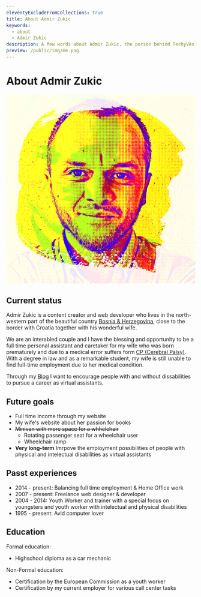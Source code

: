 ```yaml
---
eleventyExcludeFromCollections: true
title: About Admir Zukic
keywords:
  - about
  - Admir Zukic
description: A few words about Admir Zukic, the person behind TechyVAs.Club
preview: /public/img/me.png
---
```

# About Admir Zukic
![Admir Zukic](../public/img/me.png)

## Current status
Admir Zukic is a content creator and web developer who lives in the north-western part of the beautiful country [Bosnia & Herzegovina](https://travel-bosnia.ba/), close to the border with Croatia together with his wonderful wife.

We are an interabled couple and I have the blessing and opportunity to be a full time personal assistant and caretaker for my wife who was born prematurely and due to a medical error suffers form [CP (Cerebral Palsy)](https://en.wikipedia.org/wiki/Cerebral_palsy). With a degree in law and as a remarkable student, my wife is still unable to find full-time employment due to her medical condition. 

Through my [Blog](/blog/) I want to encourage people with and without dissabilities to pursue a career as virtual assistants.

## Future goals
- Full time income through my website
- My wife's website about her passion for books
- ~~Minivan with more space for a whhelchair~~
  - Rotating passenger seat for a wheelchair user
  - Wheelchair ramp
- **Very long-term** Imrpove the employment possibilities of people with physical and intelectual disabilities as virtual assistants

## Passt experiences
- 2014 - present: Balancing full time employment & Home Office work
- 2007 - present: Freelance web designer & developer
- 2004 - 2014: Youth Worker and trainer with a special focus on youngsters and youth worker with intelectual and physical disabilities
- 1995 - present: Avid computer lover

## Education
Formal education:
- Highschool diploma as a car mechanic

Non-Formal education:
- Certification by the European Commission as a youth worker
- Certification by my current employer for various call center tasks